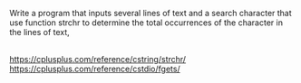 Write a program that inputs several lines of text and a search character that use function strchr to determine the total occurrences of the character in the lines of text,


<br> https://cplusplus.com/reference/cstring/strchr/
<br> https://cplusplus.com/reference/cstdio/fgets/
